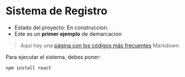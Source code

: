<h1> Sistema de Registro </h1>

- Estado del proyecto: En construccion.
- Este es un **primer ejemplo** de demarcacion
> Aquí hay una [página con los códigos más frecuentes](https://en.support.wordprss.com/markdown-quick-reference/) Markdown
>
Para ejecutar el sistema, debes poner: 

```npm install react```
